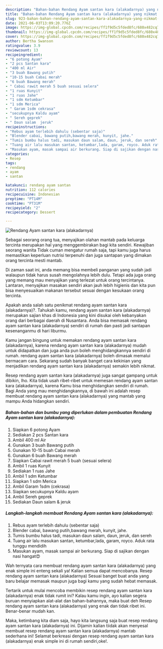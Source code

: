 ```yaml
---
description: "Bahan-bahan Rendang Ayam santan kara (alakadarnya) yang nikmat Untuk Jualan"
title: "Bahan-bahan Rendang Ayam santan kara (alakadarnya) yang nikmat Untuk Jualan"
slug: 923-bahan-bahan-rendang-ayam-santan-kara-alakadarnya-yang-nikmat-untuk-jualan
date: 2021-06-03T13:09:20.776Z
image: https://img-global.cpcdn.com/recipes/ff1f9d5c5fded8fc/680x482cq70/rendang-ayam-santan-kara-alakadarnya-foto-resep-utama.jpg
thumbnail: https://img-global.cpcdn.com/recipes/ff1f9d5c5fded8fc/680x482cq70/rendang-ayam-santan-kara-alakadarnya-foto-resep-utama.jpg
cover: https://img-global.cpcdn.com/recipes/ff1f9d5c5fded8fc/680x482cq70/rendang-ayam-santan-kara-alakadarnya-foto-resep-utama.jpg
author: Bertha Swanson
ratingvalue: 3.9
reviewcount: 13
recipeingredient:
- "6 potong Ayam"
- "2 pcs Santan kara"
- "400 ml Air"
- "3 buah Bawang putih"
- "10-15 buah Cabai merah"
- "6 buah Bawang merah"
- " Cabai rawit merah 5 buah sesuai selera"
- "1 ruas Kunyit"
- "1 ruas Jahe"
- "1 sdm Ketumbar"
- "1 sdm Merica"
- " Garam 1sdm cekrasa"
- "secukupnya Kaldu ayam"
- " Sereh geprek"
- " Daun salam  jeruk"
recipeinstructions:
- "Rebus ayam terlebih dahulu (sebentar saja)"
- "Blender cabai, bawang putih,bawang merah, kunyit, jahe."
- "Tumis bumbu halus tadi, masukan daun salam, daun, jeruk, dan sereh"
- "Tuang air lalu masukan santan, ketumbar,lada, garam, royco. Aduk rata tunggu mendidih"
- "Masukan ayam, masak sampai air berkurang. Siap di sajikan dengan nasi hangat😍"
categories:
- Resep
tags:
- rendang
- ayam
- santan

katakunci: rendang ayam santan 
nutrition: 112 calories
recipecuisine: Indonesian
preptime: "PT14M"
cooktime: "PT31M"
recipeyield: "2"
recipecategory: Dessert

---
```



![Rendang Ayam santan kara (alakadarnya)](https://img-global.cpcdn.com/recipes/ff1f9d5c5fded8fc/680x482cq70/rendang-ayam-santan-kara-alakadarnya-foto-resep-utama.jpg)

Sebagai seorang orang tua, menyajikan olahan mantab pada keluarga tercinta merupakan hal yang menggembirakan bagi kita sendiri. Kewajiban seorang  wanita Tidak cuman mengatur rumah saja, tapi kamu juga harus memastikan keperluan nutrisi terpenuhi dan juga santapan yang dimakan orang tercinta mesti mantab.

Di zaman  saat ini, anda memang bisa membeli panganan yang sudah jadi walaupun tidak harus susah mengolahnya lebih dulu. Tetapi ada juga orang yang memang mau menyajikan yang terlezat untuk orang tercintanya. Lantaran, menyajikan masakan sendiri akan jauh lebih higienis dan kita pun bisa menyesuaikan makanan tersebut sesuai dengan kesukaan orang tercinta. 



Apakah anda salah satu penikmat rendang ayam santan kara (alakadarnya)?. Tahukah kamu, rendang ayam santan kara (alakadarnya) merupakan sajian khas di Indonesia yang kini disukai oleh kebanyakan orang dari berbagai daerah di Nusantara. Anda bisa memasak rendang ayam santan kara (alakadarnya) sendiri di rumah dan pasti jadi santapan kesenanganmu di hari liburmu.

Kamu jangan bingung untuk memakan rendang ayam santan kara (alakadarnya), karena rendang ayam santan kara (alakadarnya) mudah untuk didapatkan dan juga anda pun boleh menghidangkannya sendiri di rumah. rendang ayam santan kara (alakadarnya) boleh dimasak memalui bermacam cara. Sekarang sudah banyak banget cara kekinian yang menjadikan rendang ayam santan kara (alakadarnya) semakin lebih nikmat.

Resep rendang ayam santan kara (alakadarnya) juga sangat gampang untuk dibikin, lho. Kita tidak usah ribet-ribet untuk memesan rendang ayam santan kara (alakadarnya), karena Kamu bisa menghidangkan sendiri di rumah. Bagi Anda yang mau menghidangkannya, di bawah ini adalah resep membuat rendang ayam santan kara (alakadarnya) yang mantab yang mampu Anda hidangkan sendiri.

<!--inarticleads1-->

##### Bahan-bahan dan bumbu yang diperlukan dalam pembuatan Rendang Ayam santan kara (alakadarnya):

1. Siapkan 6 potong Ayam
1. Sediakan 2 pcs Santan kara
1. Ambil 400 ml Air
1. Gunakan 3 buah Bawang putih
1. Gunakan 10-15 buah Cabai merah
1. Gunakan 6 buah Bawang merah
1. Siapkan  Cabai rawit merah 5 buah (sesuai selera)
1. Ambil 1 ruas Kunyit
1. Sediakan 1 ruas Jahe
1. Ambil 1 sdm Ketumbar
1. Siapkan 1 sdm Merica
1. Ambil  Garam 1sdm (cekrasa)
1. Siapkan secukupnya Kaldu ayam
1. Ambil  Sereh geprek
1. Sediakan  Daun salam &amp; jeruk




<!--inarticleads2-->

##### Langkah-langkah membuat Rendang Ayam santan kara (alakadarnya):

1. Rebus ayam terlebih dahulu (sebentar saja)
1. Blender cabai, bawang putih,bawang merah, kunyit, jahe.
1. Tumis bumbu halus tadi, masukan daun salam, daun, jeruk, dan sereh
1. Tuang air lalu masukan santan, ketumbar,lada, garam, royco. Aduk rata tunggu mendidih
1. Masukan ayam, masak sampai air berkurang. Siap di sajikan dengan nasi hangat😍




Wah ternyata cara membuat rendang ayam santan kara (alakadarnya) yang enak simple ini enteng sekali ya! Kalian semua dapat mencobanya. Resep rendang ayam santan kara (alakadarnya) Sesuai banget buat anda yang baru belajar memasak maupun juga bagi kamu yang sudah hebat memasak.

Tertarik untuk mulai mencoba membikin resep rendang ayam santan kara (alakadarnya) enak tidak rumit ini? Kalau kamu ingin, ayo kalian segera buruan menyiapkan alat-alat dan bahan-bahannya, maka buat deh Resep rendang ayam santan kara (alakadarnya) yang enak dan tidak ribet ini. Benar-benar mudah kan. 

Maka, ketimbang kita diam saja, hayo kita langsung saja buat resep rendang ayam santan kara (alakadarnya) ini. Dijamin kalian tiidak akan menyesal membuat resep rendang ayam santan kara (alakadarnya) mantab sederhana ini! Selamat berkreasi dengan resep rendang ayam santan kara (alakadarnya) enak simple ini di rumah sendiri,oke!.

